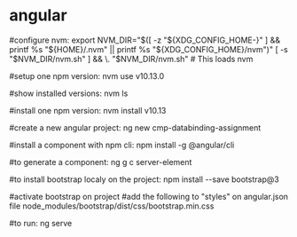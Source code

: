 # angular

#configure nvm:
export NVM_DIR="$([ -z "${XDG_CONFIG_HOME-}" ] && printf %s "${HOME}/.nvm" || printf %s "${XDG_CONFIG_HOME}/nvm")"
[ -s "$NVM_DIR/nvm.sh" ] && \. "$NVM_DIR/nvm.sh" # This loads nvm

#setup one npm version:
nvm use v10.13.0

#show installed versions:
nvm ls

#install one npm version:
nvm install v10.13

#create a new angular project:
ng new cmp-databinding-assignment

#install a component with npm cli:
npm install -g @angular/cli

#to generate a component:
ng g c server-element

#to install bootstrap localy on the project:
npm install --save bootstrap@3

#activate bootstrap on project
#add the following to "styles" on angular.json file
node_modules/bootstrap/dist/css/bootstrap.min.css

#to run:
ng serve
